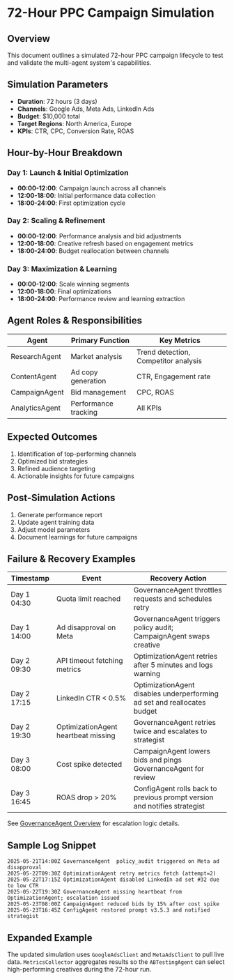 # 72-Hour PPC Campaign Simulation

## Overview
This document outlines a simulated 72-hour PPC campaign lifecycle to test and validate the multi-agent system's capabilities.

## Simulation Parameters
- **Duration**: 72 hours (3 days)
- **Channels**: Google Ads, Meta Ads, LinkedIn Ads
- **Budget**: $10,000 total
- **Target Regions**: North America, Europe
- **KPIs**: CTR, CPC, Conversion Rate, ROAS

## Hour-by-Hour Breakdown

### Day 1: Launch & Initial Optimization
- **00:00-12:00**: Campaign launch across all channels
- **12:00-18:00**: Initial performance data collection
- **18:00-24:00**: First optimization cycle

### Day 2: Scaling & Refinement
- **00:00-12:00**: Performance analysis and bid adjustments
- **12:00-18:00**: Creative refresh based on engagement metrics
- **18:00-24:00**: Budget reallocation between channels

### Day 3: Maximization & Learning
- **00:00-12:00**: Scale winning segments
- **12:00-18:00**: Final optimizations
- **18:00-24:00**: Performance review and learning extraction

## Agent Roles & Responsibilities

| Agent | Primary Function | Key Metrics |
|-------|-----------------|-------------|
| ResearchAgent | Market analysis | Trend detection, Competitor analysis |
| ContentAgent | Ad copy generation | CTR, Engagement rate |
| CampaignAgent | Bid management | CPC, ROAS |
| AnalyticsAgent | Performance tracking | All KPIs |

## Expected Outcomes
1. Identification of top-performing channels
2. Optimized bid strategies
3. Refined audience targeting
4. Actionable insights for future campaigns

## Post-Simulation Actions
1. Generate performance report
2. Update agent training data
3. Adjust model parameters
4. Document learnings for future campaigns

## Failure & Recovery Examples

| Timestamp | Event | Recovery Action |
|-----------|-------|-----------------|
| Day 1 04:30 | Quota limit reached | GovernanceAgent throttles requests and schedules retry |
| Day 1 14:00 | Ad disapproval on Meta | GovernanceAgent triggers policy audit; CampaignAgent swaps creative |
| Day 2 09:30 | API timeout fetching metrics | OptimizationAgent retries after 5 minutes and logs warning |
| Day 2 17:15 | LinkedIn CTR < 0.5% | OptimizationAgent disables underperforming ad set and reallocates budget |
| Day 2 19:30 | OptimizationAgent heartbeat missing | GovernanceAgent retries twice and escalates to strategist |
| Day 3 08:00 | Cost spike detected | CampaignAgent lowers bids and pings GovernanceAgent for review |
| Day 3 16:45 | ROAS drop > 20% | ConfigAgent rolls back to previous prompt version and notifies strategist |

See [GovernanceAgent Overview](../governance_agent_overview.md) for escalation logic details.

## Sample Log Snippet

```text
2025-05-21T14:00Z GovernanceAgent  policy_audit triggered on Meta ad disapproval
2025-05-22T09:30Z OptimizationAgent retry metrics fetch (attempt=2)
2025-05-22T17:15Z OptimizationAgent disabled LinkedIn ad set #32 due to low CTR
2025-05-22T19:30Z GovernanceAgent missing heartbeat from OptimizationAgent; escalation issued
2025-05-23T08:00Z CampaignAgent reduced bids by 15% after cost spike
2025-05-23T16:45Z ConfigAgent restored prompt v3.5.3 and notified strategist
```

## Expanded Example
The updated simulation uses `GoogleAdsClient` and `MetaAdsClient` to pull live data. `MetricsCollector` aggregates results so the `ABTestingAgent` can select high-performing creatives during the 72-hour run.
